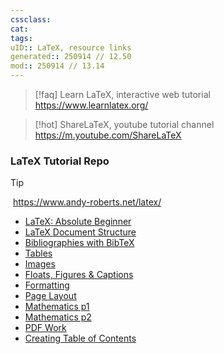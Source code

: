 ```yaml
---
cssclass:
cat:
tags:
uID:: LaTeX, resource links
generated:: 250914 // 12.50
mod:: 250914 // 13.14
---
```


> [!faq] Learn LaTeX, interactive web tutorial
> <https://www.learnlatex.org/>

> [!hot] ShareLaTeX, youtube tutorial channel
> <https://m.youtube.com/ShareLaTeX>

### LaTeX Tutorial Repo

> [!tip]
️ ️<https://www.andy-roberts.net/latex/>

-  [LaTeX: Absolute Beginner](https://www.andy-roberts.net/latex/absolute_beginners/)
-  [LaTeX Document Structure](https://www.andy-roberts.net/latex/document_structure/)
-  [Bibliographies with BibTeX](https://www.andy-roberts.net/latex/bibliographies/)
-  [Tables](https://www.andy-roberts.net/latex/tables/)
-  [Images](https://www.andy-roberts.net/latex/importing_images/)
-  [Floats, Figures & Captions](https://www.andy-roberts.net/latex/floats_figures_captions/)
-  [Formatting](https://www.andy-roberts.net/latex/formatting/)
-  [Page Layout](https://www.andy-roberts.net/latex/page_layout/)
-  [Mathematics p1](https://www.andy-roberts.net/latex/mathematics_1/)
-  [Mathematics p2](https://www.andy-roberts.net/latex/mathematics_2/)
-  [PDF Work](https://www.andy-roberts.net/latex/pdfs/)
-  [Creating Table of Contents](https://www.andy-roberts.net/latex/contents/)
